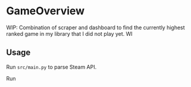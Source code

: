# GameOverview

WIP: Combination of scraper and dashboard to find the currently highest ranked game in my library that I did not play yet. WI


## Usage

Run `src/main.py` to parse Steam API.

Run
